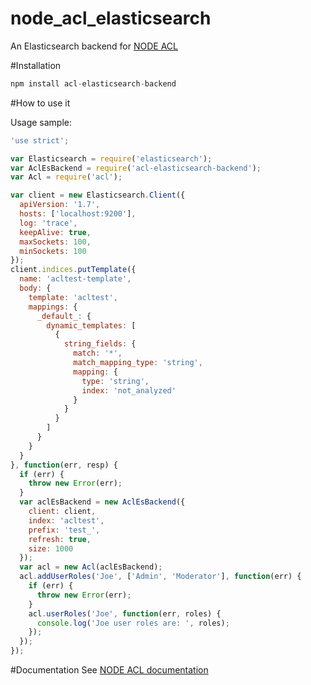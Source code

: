 node_acl_elasticsearch
======================

An Elasticsearch backend for [NODE ACL](https://github.com/OptimalBits/node_acl)

#Installation

```javascript
npm install acl-elasticsearch-backend
```

#How to use it

Usage sample:

```javascript
'use strict';

var Elasticsearch = require('elasticsearch');
var AclEsBackend = require('acl-elasticsearch-backend');
var Acl = require('acl');

var client = new Elasticsearch.Client({
  apiVersion: '1.7',
  hosts: ['localhost:9200'],
  log: 'trace',
  keepAlive: true,
  maxSockets: 100,
  minSockets: 100
});
client.indices.putTemplate({
  name: 'acltest-template',
  body: {
    template: 'acltest',
    mappings: {
      _default_: {
        dynamic_templates: [
          {
            string_fields: {
              match: '*',
              match_mapping_type: 'string',
              mapping: {
                type: 'string',
                index: 'not_analyzed'
              }
            }
          }
        ]
      }
    }
  }
}, function(err, resp) {
  if (err) {
    throw new Error(err);
  }
  var aclEsBackend = new AclEsBackend({
    client: client,
    index: 'acltest',
    prefix: 'test_',
    refresh: true,
    size: 1000
  });
  var acl = new Acl(aclEsBackend);
  acl.addUserRoles('Joe', ['Admin', 'Moderator'], function(err) {
    if (err) {
      throw new Error(err);
    }
    acl.userRoles('Joe', function(err, roles) {
      console.log('Joe user roles are: ', roles);
    });
  });
});
```

#Documentation
See [NODE ACL documentation](https://github.com/OptimalBits/node_acl#documentation)
